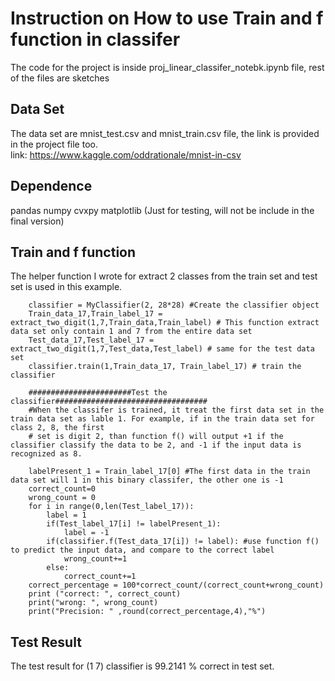 # Instruction on How to use Train and f function in classifer 
The code for the project is inside proj_linear_classifer_notebk.ipynb file, rest of the files are sketches 

## Data Set 
The data set are mnist_test.csv and mnist_train.csv file, the link is provided in the project file too.  
link: https://www.kaggle.com/oddrationale/mnist-in-csv

## Dependence 
pandas 
numpy 
cvxpy 
matplotlib (Just for testing, will not be include in the final version)

## Train and f function 
The helper function I wrote for extract 2 classes from the train set and test set is used in this example. 

        classifier = MyClassifier(2, 28*28) #Create the classifier object 
        Train_data_17,Train_label_17 = extract_two_digit(1,7,Train_data,Train_label) # This function extract data set only contain 1 and 7 from the entire data set
        Test_data_17,Test_label_17 = extract_two_digit(1,7,Test_data,Test_label) # same for the test data set 
        classifier.train(1,Train_data_17, Train_label_17) # train the classifier 

        #######################Test the classifier##################################
        #When the classifer is trained, it treat the first data set in the train data set as lable 1. For example, if in the train data set for class 2, 8, the first
        # set is digit 2, than function f() will output +1 if the classifier classify the data to be 2, and -1 if the input data is recognized as 8.  
        
        labelPresent_1 = Train_label_17[0] #The first data in the train data set will 1 in this binary classifer, the other one is -1 
        correct_count=0
        wrong_count = 0 
        for i in range(0,len(Test_label_17)):
            label = 1
            if(Test_label_17[i] != labelPresent_1):
                label = -1 
            if(classifier.f(Test_data_17[i]) != label): #use function f() to predict the input data, and compare to the correct label
                wrong_count+=1
            else:
                correct_count+=1 
        correct_percentage = 100*correct_count/(correct_count+wrong_count)
        print ("correct: ", correct_count)
        print("wrong: ", wrong_count)
        print("Precision: " ,round(correct_percentage,4),"%")


## Test Result 
The test result for (1 7) classifier is 99.2141 % correct in test set. 